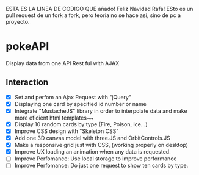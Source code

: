 ESTA ES LA LINEA DE CODIGO QUE añado! Feliz Navidad Rafa! ESto es un pull request de un fork a fork, pero teoria no se hace asi, sino de pc a proyecto. 


# pokeAPI
Display data from one API Rest ful with AJAX

## Interaction

- [x] Set and perfom an Ajax Request with "jQuery"
- [x] Displaying one card by specified id number or name
- [x] Integrate "MustacheJS" library in order to interpolate data and make more eficient html templates~~
- [x] Display 10 random cards by type (Fire, Poison, Ice...)
- [x] Improve CSS design with "Skeleton CSS"
- [x] Add one 3D canvas model with three.JS and OrbitControls.JS
- [x] Make a responsive grid just with CSS, (working properly on desktop)
- [x] Improve UX loading an animation when any data is requested.
- [ ] Improve Perfomance: Use local storage to improve performance
- [ ] Improve Perfomance: Do just one request to show ten cards by type.

